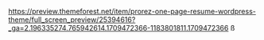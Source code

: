 https://preview.themeforest.net/item/prorez-one-page-resume-wordpress-theme/full_screen_preview/25394616?_ga=2.196335274.765942614.1709472366-1183801811.1709472366
ß

